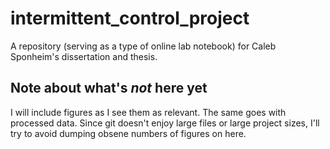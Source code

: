 # intermittent_control_project
A repository (serving as a type of online lab notebook) for Caleb Sponheim's dissertation and thesis. 

## Note about what's *not* here yet

I will include figures as I see them as relevant. The same goes with processed data. Since git doesn't enjoy large files or large project sizes, I'll try to avoid dumping obsene numbers of figures on here.


